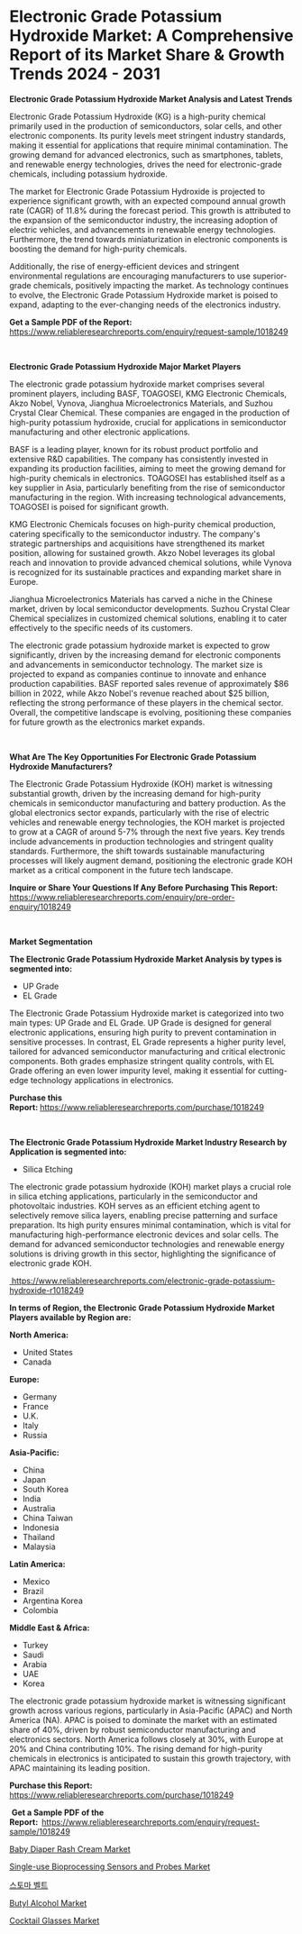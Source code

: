 <p><h1>Electronic Grade Potassium Hydroxide Market: A Comprehensive Report of its Market Share & Growth Trends 2024 - 2031</h1></p><p><strong>Electronic Grade Potassium Hydroxide Market Analysis and Latest Trends</strong></p>
<p><p>Electronic Grade Potassium Hydroxide (KG) is a high-purity chemical primarily used in the production of semiconductors, solar cells, and other electronic components. Its purity levels meet stringent industry standards, making it essential for applications that require minimal contamination. The growing demand for advanced electronics, such as smartphones, tablets, and renewable energy technologies, drives the need for electronic-grade chemicals, including potassium hydroxide.</p><p>The market for Electronic Grade Potassium Hydroxide is projected to experience significant growth, with an expected compound annual growth rate (CAGR) of 11.8% during the forecast period. This growth is attributed to the expansion of the semiconductor industry, the increasing adoption of electric vehicles, and advancements in renewable energy technologies. Furthermore, the trend towards miniaturization in electronic components is boosting the demand for high-purity chemicals. </p><p>Additionally, the rise of energy-efficient devices and stringent environmental regulations are encouraging manufacturers to use superior-grade chemicals, positively impacting the market. As technology continues to evolve, the Electronic Grade Potassium Hydroxide market is poised to expand, adapting to the ever-changing needs of the electronics industry.</p></p>
<p><strong>Get a Sample PDF of the Report:&nbsp;</strong> <a href="https://www.reliableresearchreports.com/enquiry/request-sample/1018249">https://www.reliableresearchreports.com/enquiry/request-sample/1018249</a></p>
<p>&nbsp;</p>
<p><strong>Electronic Grade Potassium Hydroxide Major Market Players</strong></p>
<p><p>The electronic grade potassium hydroxide market comprises several prominent players, including BASF, TOAGOSEI, KMG Electronic Chemicals, Akzo Nobel, Vynova, Jianghua Microelectronics Materials, and Suzhou Crystal Clear Chemical. These companies are engaged in the production of high-purity potassium hydroxide, crucial for applications in semiconductor manufacturing and other electronic applications.</p><p>BASF is a leading player, known for its robust product portfolio and extensive R&D capabilities. The company has consistently invested in expanding its production facilities, aiming to meet the growing demand for high-purity chemicals in electronics. TOAGOSEI has established itself as a key supplier in Asia, particularly benefiting from the rise of semiconductor manufacturing in the region. With increasing technological advancements, TOAGOSEI is poised for significant growth.</p><p>KMG Electronic Chemicals focuses on high-purity chemical production, catering specifically to the semiconductor industry. The company's strategic partnerships and acquisitions have strengthened its market position, allowing for sustained growth. Akzo Nobel leverages its global reach and innovation to provide advanced chemical solutions, while Vynova is recognized for its sustainable practices and expanding market share in Europe.</p><p>Jianghua Microelectronics Materials has carved a niche in the Chinese market, driven by local semiconductor developments. Suzhou Crystal Clear Chemical specializes in customized chemical solutions, enabling it to cater effectively to the specific needs of its customers.</p><p>The electronic grade potassium hydroxide market is expected to grow significantly, driven by the increasing demand for electronic components and advancements in semiconductor technology. The market size is projected to expand as companies continue to innovate and enhance production capabilities. BASF reported sales revenue of approximately $86 billion in 2022, while Akzo Nobel's revenue reached about $25 billion, reflecting the strong performance of these players in the chemical sector. Overall, the competitive landscape is evolving, positioning these companies for future growth as the electronics market expands.</p></p>
<p>&nbsp;</p>
<p><strong>What Are The Key Opportunities For Electronic Grade Potassium Hydroxide Manufacturers?</strong></p>
<p><p>The Electronic Grade Potassium Hydroxide (KOH) market is witnessing substantial growth, driven by the increasing demand for high-purity chemicals in semiconductor manufacturing and battery production. As the global electronics sector expands, particularly with the rise of electric vehicles and renewable energy technologies, the KOH market is projected to grow at a CAGR of around 5-7% through the next five years. Key trends include advancements in production technologies and stringent quality standards. Furthermore, the shift towards sustainable manufacturing processes will likely augment demand, positioning the electronic grade KOH market as a critical component in the future tech landscape.</p></p>
<p><strong>Inquire or Share Your Questions If Any Before Purchasing This Report:</strong> <a href="https://www.reliableresearchreports.com/enquiry/pre-order-enquiry/1018249">https://www.reliableresearchreports.com/enquiry/pre-order-enquiry/1018249</a></p>
<p>&nbsp;</p>
<p><strong>Market Segmentation</strong></p>
<p><strong>The Electronic Grade Potassium Hydroxide Market Analysis by types is segmented into:</strong></p>
<p><ul><li>UP Grade</li><li>EL Grade</li></ul></p>
<p><p>The Electronic Grade Potassium Hydroxide market is categorized into two main types: UP Grade and EL Grade. UP Grade is designed for general electronic applications, ensuring high purity to prevent contamination in sensitive processes. In contrast, EL Grade represents a higher purity level, tailored for advanced semiconductor manufacturing and critical electronic components. Both grades emphasize stringent quality controls, with EL Grade offering an even lower impurity level, making it essential for cutting-edge technology applications in electronics.</p></p>
<p><strong>Purchase this Report:&nbsp;</strong><a href="https://www.reliableresearchreports.com/purchase/1018249">https://www.reliableresearchreports.com/purchase/1018249</a></p>
<p>&nbsp;</p>
<p><strong>The Electronic Grade Potassium Hydroxide Market Industry Research by Application is segmented into:</strong></p>
<p><ul><li>Silica Etching</li></ul></p>
<p><p>The electronic grade potassium hydroxide (KOH) market plays a crucial role in silica etching applications, particularly in the semiconductor and photovoltaic industries. KOH serves as an efficient etching agent to selectively remove silica layers, enabling precise patterning and surface preparation. Its high purity ensures minimal contamination, which is vital for manufacturing high-performance electronic devices and solar cells. The demand for advanced semiconductor technologies and renewable energy solutions is driving growth in this sector, highlighting the significance of electronic grade KOH.</p></p>
<p><a href="https://www.reliableresearchreports.com/electronic-grade-potassium-hydroxide-r1018249">&nbsp;https://www.reliableresearchreports.com/electronic-grade-potassium-hydroxide-r1018249</a></p>
<p><strong>In terms of Region, the Electronic Grade Potassium Hydroxide Market Players available by Region are:</strong></p>
<p>
    <p> <strong> North America: </strong>
        <ul>
            <li>United States</li>
            <li>Canada</li>
        </ul>
        </p> 
    <p> <strong> Europe: </strong>
        <ul>
            <li>Germany</li>
            <li>France</li>
            <li>U.K.</li>
            <li>Italy</li>
            <li>Russia</li>
        </ul>
        </p> 
    <p> <strong> Asia-Pacific: </strong>
        <ul>
            <li>China</li>
            <li>Japan</li>
            <li>South Korea</li>
            <li>India</li>
            <li>Australia</li>
            <li>China Taiwan</li>
            <li>Indonesia</li>
            <li>Thailand</li>
            <li>Malaysia</li>
        </ul>
        </p> 
    <p> <strong> Latin America: </strong>
        <ul>
            <li>Mexico</li>
            <li>Brazil</li>
            <li>Argentina Korea</li>
            <li>Colombia</li>
        </ul>
        </p> 
    <p> <strong> Middle East & Africa: </strong>
        <ul>
            <li>Turkey</li>
            <li>Saudi</li>
            <li>Arabia</li>
            <li>UAE</li>
            <li>Korea</li>
        </ul>
    </p>
    </p>
<p><p>The electronic grade potassium hydroxide market is witnessing significant growth across various regions, particularly in Asia-Pacific (APAC) and North America (NA). APAC is poised to dominate the market with an estimated share of 40%, driven by robust semiconductor manufacturing and electronics sectors. North America follows closely at 30%, with Europe at 20% and China contributing 10%. The rising demand for high-purity chemicals in electronics is anticipated to sustain this growth trajectory, with APAC maintaining its leading position.</p></p>
<p><strong>Purchase this Report: </strong><a href="https://www.reliableresearchreports.com/purchase/1018249">https://www.reliableresearchreports.com/purchase/1018249</a></p>
<p>&nbsp;<strong>Get a Sample PDF of the Report:&nbsp;&nbsp;</strong><a href="https://www.reliableresearchreports.com/enquiry/request-sample/1018249">https://www.reliableresearchreports.com/enquiry/request-sample/1018249</a></p>
<p><strong></strong></p>
<p><p><a href="https://github.com/AnnDiaz698/Market-Research-Report-List-1/blob/main/baby-diaper-rash-cream-market.md">Baby Diaper Rash Cream Market</a></p><p><a href="https://github.com/NargisHussain75/Market-Research-Report-List-1/blob/main/single-use-bioprocessing-sensors-and-probes-market.md">Single-use Bioprocessing Sensors and Probes Market</a></p><p><a href="https://medium.com/@cute_priencsss/%EC%84%B8%EA%B3%84-stoma-belt-market-%EC%9D%80-2024%EC%97%90%EC%84%9C-2031%EB%A1%9C-%EC%97%B0%ED%8F%89%EA%B7%A0-%EC%A6%9D%EA%B0%80%EC%9C%A8%EC%9D%84-%EB%B3%B4%EC%9D%BC-%EA%B2%83%EC%9C%BC%EB%A1%9C-%EC%98%88%EC%83%81%EB%90%A9%EB%8B%88%EB%8B%A4-2f82a3b38d40">스토마 벨트</a></p><p><a href="https://issuu.com/reportprime-2/docs/butyl-alcohol-market-size-2030.pptx_ee70d09db1876b">Butyl Alcohol Market</a></p><p><a href="https://www.linkedin.com/pulse/cocktail-glasses-market-outlook-complete-industry-analysis-eabie?trackingId=gs6mPIY1S8yQh87cD2BPmw%3D%3D">Cocktail Glasses Market</a></p></p>